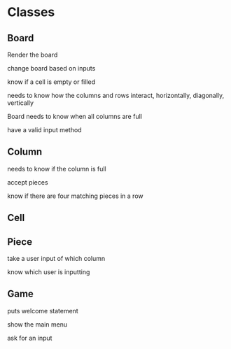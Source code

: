 # Classes
## Board
Render the board

change board based on inputs

know if a cell is empty or filled

needs to know how the columns and rows interact, horizontally, diagonally, vertically

Board needs to know when all columns are full

have a valid input method
## Column
needs to know if the column is full

accept pieces

know if there are four matching pieces in a row
## Cell
## Piece
take a user input of which column

know which user is inputting
## Game
puts welcome statement

show the main menu

ask for an input
